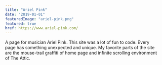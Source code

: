 ```yaml
---
title: "Ariel Pink"
date: "2019-01-01"
featuredImage: "ariel-pink.png"
featured: true
href: https://www.ariel-pink.com/
---
```

A page for musician Ariel Pink. This site was a lot of fun to code. Every page has something unexpected and unique. My favorite parts of the site are the mouse-trail graffiti of home page and infinite scrolling environment of The Attic.
